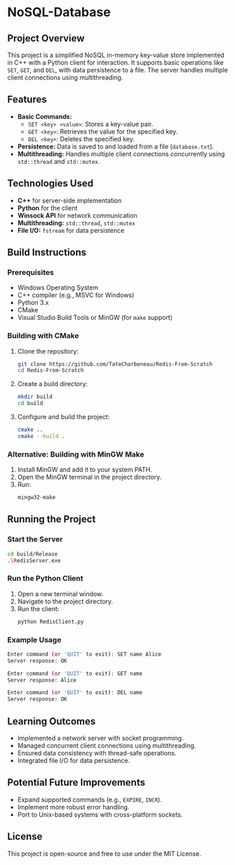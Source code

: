 ﻿# NoSQL-Database

## Project Overview
This project is a simplified NoSQL in-memory key-value store implemented in C++ with a Python client for interaction. It supports basic operations like `SET`, `GET`, and `DEL`, with data persistence to a file. The server handles multiple client connections using multithreading.

## Features
- **Basic Commands:**
  - `SET <key> <value>`: Stores a key-value pair.
  - `GET <key>`: Retrieves the value for the specified key.
  - `DEL <key>`: Deletes the specified key.
- **Persistence:** Data is saved to and loaded from a file (`database.txt`).
- **Multithreading:** Handles multiple client connections concurrently using `std::thread` and `std::mutex`.

## Technologies Used
- **C++** for server-side implementation
- **Python** for the client
- **Winsock API** for network communication
- **Multithreading:** `std::thread`, `std::mutex`
- **File I/O:** `fstream` for data persistence

## Build Instructions
### Prerequisites
- Windows Operating System
- C++ compiler (e.g., MSVC for Windows)
- Python 3.x
- CMake
- Visual Studio Build Tools or MinGW (for `make` support)

### Building with CMake
1. Clone the repository:
   ```bash
   git clone https://github.com/TateCharboneau/Redis-From-Scratch
   cd Redis-From-Scratch
   ```
2. Create a build directory:
   ```bash
   mkdir build
   cd build
   ```
3. Configure and build the project:
   ```bash
   cmake ..
   cmake --build .
   ```

### Alternative: Building with MinGW Make
1. Install MinGW and add it to your system PATH.
2. Open the MinGW terminal in the project directory.
3. Run:
   ```bash
   mingw32-make
   ```

## Running the Project
### Start the Server
```bash
cd build/Release
.\RedisServer.exe
```

### Run the Python Client
1. Open a new terminal window.
2. Navigate to the project directory.
3. Run the client:
   ```bash
   python RedisClient.py
   ```

### Example Usage
```bash
Enter command (or 'QUIT' to exit): SET name Alice
Server response: OK

Enter command (or 'QUIT' to exit): GET name
Server response: Alice

Enter command (or 'QUIT' to exit): DEL name
Server response: OK
```

## Learning Outcomes
- Implemented a network server with socket programming.
- Managed concurrent client connections using multithreading.
- Ensured data consistency with thread-safe operations.
- Integrated file I/O for data persistence.

## Potential Future Improvements
- Expand supported commands (e.g., `EXPIRE`, `INCR`).
- Implement more robust error handling.
- Port to Unix-based systems with cross-platform sockets.

## License
This project is open-source and free to use under the MIT License.

